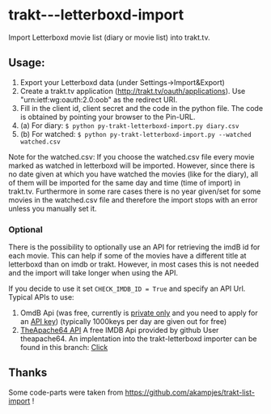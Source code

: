 trakt---letterboxd-import
=========================

Import Letterboxd movie list (diary or movie list) into trakt.tv.

## Usage:
1. Export your Letterboxd data (under Settings->Import&Export)
2. Create a trakt.tv application (http://trakt.tv/oauth/applications). Use "urn:ietf:wg:oauth:2.0:oob" as the redirect URI.
3. Fill in the client id, client secret and the code in the python file. The code is obtained by pointing your browser to the Pin-URL.
4. (a) For diary: `$ python py-trakt-letterboxd-import.py diary.csv`
4. (b) For watched: `$ python py-trakt-letterboxd-import.py --watched watched.csv`

Note for the watched.csv: If you choose the watched.csv file every movie marked as watched in letterboxd will be imported. However, since there is no date given at which you have watched the movies (like for the diary), all of them will be imported for the same day and time (time of import) in trakt.tv. 
Furthermore in some rare cases there is no year given/set for some movies in the watched.csv file and therefore the import stops with an error unless you manually set it.

### Optional
There is the possibility to optionally use an API for retrieving the imdB id for each movie. This can help if some of the movies have a different title at letterboxd than on imdb or trakt.  However, in most cases this is not needed and the import will take longer when using the API.

If you decide to use it set `CHECK_IMDB_ID = True` and specify an API Url. Typical APIs to use:

1. OmdB Api (was free, currently is [private only](https://www.patreon.com/posts/api-is-going-10743518) and you need to apply for an [API key](http://www.omdbapi.com/apikey.aspx)) (typically 1000keys per day are given out for free)
2. [TheApache64 API](https://github.com/theapache64/movie_db) A free IMDB Api provided by github User theapache64. An implentation into the trakt-letterboxd importer can be found in this branch: [Click](https://github.com/jensb89/trakt---letterboxd-import/tree/theapache64Api) 

## Thanks
Some code-parts were taken from https://github.com/akampjes/trakt-list-import !


